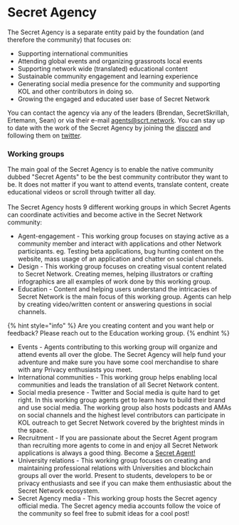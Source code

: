 # Secret Agency

The Secret Agency is a separate entity paid by the foundation (and therefore the community) that focuses on:

* Supporting international communities
* Attending global events and organizing grassroots local events
* Supporting network wide (translated) educational content
* Sustainable community engagement and learning experience
* Generating social media presence for the community and supporting KOL and other contributors in doing so.
* Growing the engaged and educated user base of Secret Network

You can contact the agency via any of the leaders (Brendan, SecretSkrillah, Ertemann, Sean) or via their e-mail agents@scrt.network. You can stay up to date with the work of the Secret Agency by joining the [discord](https://discord.gg/W6yyEvbC68) and following them on [twitter](https://twitter.com/SCRT\_Agency).

### Working groups

The main goal of the Secret Agency is to enable the native community dubbed "Secret Agents" to be the best community contributor they want to be. It does not matter if you want to attend events, translate content, create educational videos or scroll through twitter all day. \
\
The Secret Agency hosts 9 different working groups in which Secret Agents can coordinate  activities and become active in the Secret Network community:

* Agent-engagement - This working group focuses on staying active as a community member and interact with applications and other Network participants. eg. Testing beta applications, bug hunting content on the website, mass usage of an application and chatter on social channels.
* Design - This working group focuses on creating visual content related to Secret Network. Creating memes, helping illustrators or crafting infographics are all examples of work done by this working group.
* Education - Content and helping users understand the intricacies of Secret Network is the main focus of this working group. Agents can help by creating video/written content or answering questions in social channels.&#x20;

{% hint style="info" %}
Are you creating content and you want help or feedback? Please reach out to the Education working group.
{% endhint %}

* Events - Agents contributing to this working group will organize and attend events all over the globe. The Secret Agency will help fund your adventure and make sure you have some cool merchandise to share with any Privacy enthusiasts you meet.
* International communities - This working group helps enabling local communities and leads the translation of all Secret Network content.
* Social media presence - Twitter and Social media is quite hard to get right. In this working group agents get to learn how to build their brand and use social media. The working group also hosts podcasts and AMAs on social channels and the highest level contributors can participate in KOL outreach to get Secret Network covered by the brightest minds in the space.
* Recruitment - If you are passionate about the Secret Agent program than recruiting more agents to come in and enjoy all Secret Network applications is always a good thing. Become a [Secret Agent! ](https://scrt.network/get-involved/become-secret-agent)
* University relations - This working group focuses on creating and maintaining professional relations with Universities and blockchain groups all over the world. Present to students, developers to be or privacy enthusiasts and see if you can make them enthusiastic about the Secret Network ecosystem.
* Secret Agency media - This working group hosts the Secret agency official media. The Secret agency media accounts follow the voice of the community so feel free to submit ideas for a cool post!
